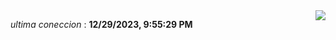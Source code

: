 

<div style="display: flex; justify-content: space-between;">
 <p align="right"><i>ultima coneccion</i> : <b>12/29/2023, 9:55:29 PM</b></p> 
 <img src="https://img.shields.io/badge/GitHub%20Action%20Status-Online-brightgreen?style=flat&logo=githubactions&logoColor=%23ffffff&labelColor=%23181717&color=%232088FF" />
</div>



